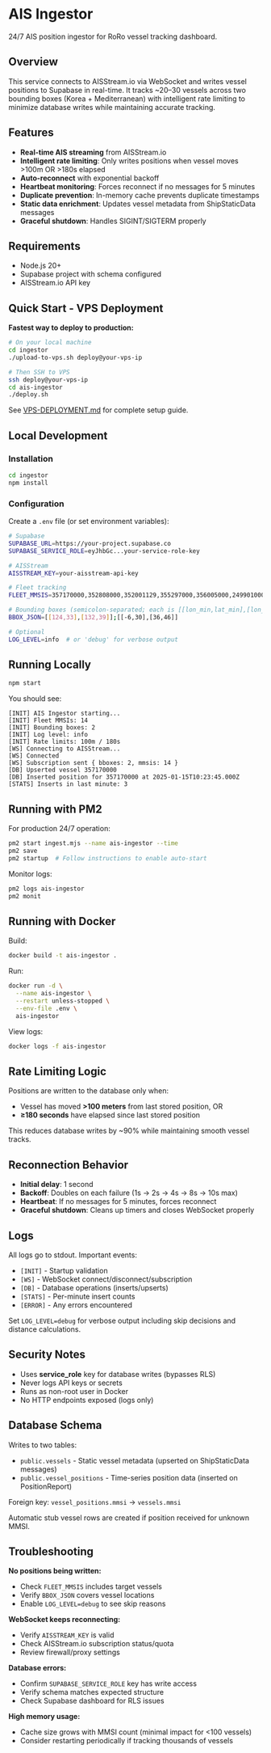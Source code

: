 # AIS Ingestor

24/7 AIS position ingestor for RoRo vessel tracking dashboard.

## Overview

This service connects to AISStream.io via WebSocket and writes vessel positions to Supabase in real-time. It tracks ~20–30 vessels across two bounding boxes (Korea + Mediterranean) with intelligent rate limiting to minimize database writes while maintaining accurate tracking.

## Features

- **Real-time AIS streaming** from AISStream.io
- **Intelligent rate limiting**: Only writes positions when vessel moves >100m OR >180s elapsed
- **Auto-reconnect** with exponential backoff
- **Heartbeat monitoring**: Forces reconnect if no messages for 5 minutes
- **Duplicate prevention**: In-memory cache prevents duplicate timestamps
- **Static data enrichment**: Updates vessel metadata from ShipStaticData messages
- **Graceful shutdown**: Handles SIGINT/SIGTERM properly

## Requirements

- Node.js 20+
- Supabase project with schema configured
- AISStream.io API key

## Quick Start - VPS Deployment

**Fastest way to deploy to production:**

```bash
# On your local machine
cd ingestor
./upload-to-vps.sh deploy@your-vps-ip

# Then SSH to VPS
ssh deploy@your-vps-ip
cd ais-ingestor
./deploy.sh
```

See [VPS-DEPLOYMENT.md](VPS-DEPLOYMENT.md) for complete setup guide.

## Local Development

### Installation

```bash
cd ingestor
npm install
```

### Configuration

Create a `.env` file (or set environment variables):

```bash
# Supabase
SUPABASE_URL=https://your-project.supabase.co
SUPABASE_SERVICE_ROLE=eyJhbGc...your-service-role-key

# AISStream
AISSTREAM_KEY=your-aisstream-api-key

# Fleet tracking
FLEET_MMSIS=357170000,352808000,352001129,355297000,356005000,249901000,229077000,229076000,219927000,352001162,355137000,352001920,373817000,249904000

# Bounding boxes (semicolon-separated; each is [[lon_min,lat_min],[lon_max,lat_max]])
BBOX_JSON=[[124,33],[132,39]];[[-6,30],[36,46]]

# Optional
LOG_LEVEL=info  # or 'debug' for verbose output
```

## Running Locally

```bash
npm start
```

You should see:

```
[INIT] AIS Ingestor starting...
[INIT] Fleet MMSIs: 14
[INIT] Bounding boxes: 2
[INIT] Log level: info
[INIT] Rate limits: 100m / 180s
[WS] Connecting to AISStream...
[WS] Connected
[WS] Subscription sent { bboxes: 2, mmsis: 14 }
[DB] Upserted vessel 357170000
[DB] Inserted position for 357170000 at 2025-01-15T10:23:45.000Z
[STATS] Inserts in last minute: 3
```

## Running with PM2

For production 24/7 operation:

```bash
pm2 start ingest.mjs --name ais-ingestor --time
pm2 save
pm2 startup  # Follow instructions to enable auto-start
```

Monitor logs:

```bash
pm2 logs ais-ingestor
pm2 monit
```

## Running with Docker

Build:

```bash
docker build -t ais-ingestor .
```

Run:

```bash
docker run -d \
  --name ais-ingestor \
  --restart unless-stopped \
  --env-file .env \
  ais-ingestor
```

View logs:

```bash
docker logs -f ais-ingestor
```

## Rate Limiting Logic

Positions are written to the database only when:

- Vessel has moved **>100 meters** from last stored position, OR
- **≥180 seconds** have elapsed since last stored position

This reduces database writes by ~90% while maintaining smooth vessel tracks.

## Reconnection Behavior

- **Initial delay**: 1 second
- **Backoff**: Doubles on each failure (1s → 2s → 4s → 8s → 10s max)
- **Heartbeat**: If no messages for 5 minutes, forces reconnect
- **Graceful shutdown**: Cleans up timers and closes WebSocket properly

## Logs

All logs go to stdout. Important events:

- `[INIT]` - Startup validation
- `[WS]` - WebSocket connect/disconnect/subscription
- `[DB]` - Database operations (inserts/upserts)
- `[STATS]` - Per-minute insert counts
- `[ERROR]` - Any errors encountered

Set `LOG_LEVEL=debug` for verbose output including skip decisions and distance calculations.

## Security Notes

- Uses **service_role** key for database writes (bypasses RLS)
- Never logs API keys or secrets
- Runs as non-root user in Docker
- No HTTP endpoints exposed (logs only)

## Database Schema

Writes to two tables:

- `public.vessels` - Static vessel metadata (upserted on ShipStaticData messages)
- `public.vessel_positions` - Time-series position data (inserted on PositionReport)

Foreign key: `vessel_positions.mmsi` → `vessels.mmsi`

Automatic stub vessel rows are created if position received for unknown MMSI.

## Troubleshooting

**No positions being written:**
- Check `FLEET_MMSIS` includes target vessels
- Verify `BBOX_JSON` covers vessel locations
- Enable `LOG_LEVEL=debug` to see skip reasons

**WebSocket keeps reconnecting:**
- Verify `AISSTREAM_KEY` is valid
- Check AISStream.io subscription status/quota
- Review firewall/proxy settings

**Database errors:**
- Confirm `SUPABASE_SERVICE_ROLE` key has write access
- Verify schema matches expected structure
- Check Supabase dashboard for RLS issues

**High memory usage:**
- Cache size grows with MMSI count (minimal impact for <100 vessels)
- Consider restarting periodically if tracking thousands of vessels
